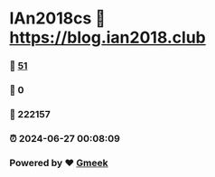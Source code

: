 # IAn2018cs :link: https://blog.ian2018.club 
### :page_facing_up: [51](https://blog.ian2018.club/tag.html) 
### :speech_balloon: 0 
### :hibiscus: 222157 
### :alarm_clock: 2024-06-27 00:08:09 
### Powered by :heart: [Gmeek](https://github.com/Meekdai/Gmeek)
